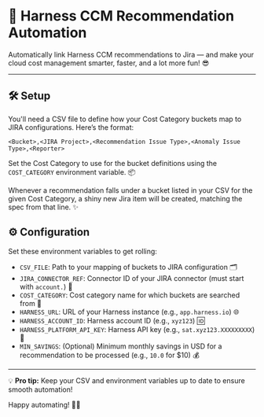# 🚀 Harness CCM Recommendation Automation

Automatically link Harness CCM recommendations to Jira — and make your cloud cost management smarter, faster, and a lot more fun! 😎

---

## 🛠️ Setup

You'll need a CSV file to define how your Cost Category buckets map to JIRA configurations. Here’s the format:

```csv
<Bucket>,<JIRA Project>,<Recommendation Issue Type>,<Anomaly Issue Type>,<Reporter>
```

Set the Cost Category to use for the bucket definitions using the `COST_CATEGORY` environment variable. 📦

Whenever a recommendation falls under a bucket listed in your CSV for the given Cost Category, a shiny new Jira item will be created, matching the spec from that line. ✨

## ⚙️ Configuration

Set these environment variables to get rolling:

- `CSV_FILE`: Path to your mapping of buckets to JIRA configuration 🗂️
- `JIRA_CONNECTOR_REF`: Connector ID of your JIRA connector (must start with `account.`) 🔗
- `COST_CATEGORY`: Cost category name for which buckets are searched from 💸
- `HARNESS_URL`: URL of your Harness instance (e.g., `app.harness.io`) 🌐
- `HARNESS_ACCOUNT_ID`: Harness account ID (e.g., `xyz123`) 🆔
- `HARNESS_PLATFORM_API_KEY`: Harness API key (e.g., `sat.xyz123.XXXXXXXXX`) 🔑
- `MIN_SAVINGS`: (Optional) Minimum monthly savings in USD for a recommendation to be processed (e.g., `10.0` for $10) 💰

---

💡 **Pro tip:** Keep your CSV and environment variables up to date to ensure smooth automation!

Happy automating! 🤖✨
